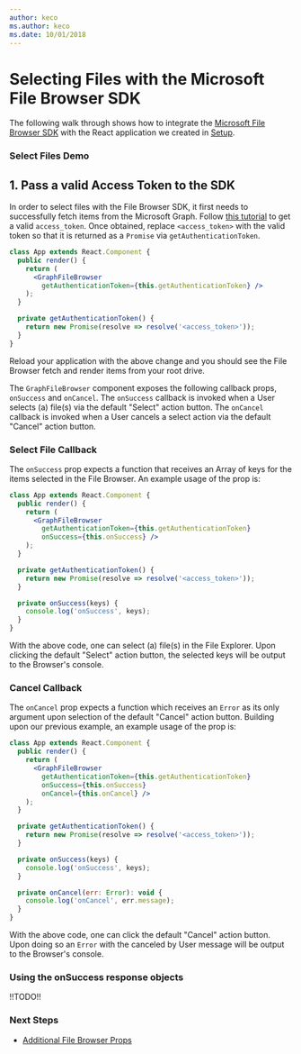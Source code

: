 ```yaml
---
author: keco
ms.author: keco
ms.date: 10/01/2018
---
```

# Selecting Files with the Microsoft File Browser SDK

The following walk through shows how to integrate the [Microsoft File Browser SDK](https://www.npmjs.com/package/@microsoft/file-browser) with the React application we created in [Setup](index.md).

### Select Files Demo

## 1. Pass a valid Access Token to the SDK

In order to select files with the File Browser SDK, it first needs to successfully fetch items from the Microsoft Graph. Follow [this tutorial](https://developer.microsoft.com/en-us/graph/docs/concepts/auth_overview) to get a valid `access_token`. Once obtained, replace `<access_token>` with
the valid token so that it is returned as a `Promise` via `getAuthenticationToken`.

```jsx
class App extends React.Component {
  public render() {
    return (
      <GraphFileBrowser 
        getAuthenticationToken={this.getAuthenticationToken} />
    );
  }

  private getAuthenticationToken() {
    return new Promise(resolve => resolve('<access_token>'));
  }
}
```

Reload your application with the above change and you should see the File Browser fetch and render items from your root drive.

The `GraphFileBrowser` component exposes the following callback props, `onSuccess` and `onCancel`. The `onSuccess` callback is invoked when a User
selects (a) file(s) via the default "Select" action button. The `onCancel` callback is invoked when a User cancels a select action via the default "Cancel" action button.

### Select File Callback

The `onSuccess` prop expects a function that receives an Array of keys for the items selected in the File Browser. An example usage of the prop is:

```jsx
class App extends React.Component {
  public render() {
    return (
      <GraphFileBrowser 
        getAuthenticationToken={this.getAuthenticationToken}
        onSuccess={this.onSuccess} />
    );
  }

  private getAuthenticationToken() {
    return new Promise(resolve => resolve('<access_token>'));
  }

  private onSuccess(keys) {
    console.log('onSuccess', keys);
  }
}
```

With the above code, one can select (a) file(s) in the File Explorer. Upon clicking the default "Select" action button, the selected keys will be output to the Browser's console.

### Cancel Callback

The `onCancel` prop expects a function which receives an `Error` as its only argument upon selection of the default "Cancel" action button. Building upon our previous example, an example usage of the prop is:

```jsx
class App extends React.Component {
  public render() {
    return (
      <GraphFileBrowser 
        getAuthenticationToken={this.getAuthenticationToken}
        onSuccess={this.onSuccess}
        onCancel={this.onCancel} />
    );
  }

  private getAuthenticationToken() {
    return new Promise(resolve => resolve('<access_token>'));
  }

  private onSuccess(keys) {
    console.log('onSuccess', keys);
  }

  private onCancel(err: Error): void {
    console.log('onCancel', err.message);
  }
}
```

With the above code, one can click the default "Cancel" action button. Upon doing so an `Error` with the canceled by User message will be output to the Browser's console.

### Using the onSuccess response objects

!!TODO!!

### Next Steps

* [Additional File Browser Props](additional-props.md)

<!-- {
  "type": "#page.annotation",
  "description": "Use the JavaScript picker and saver SDKs to connect your web app to OneDrive.",
  "keywords": "js,javascript,onedrive,picker,saver,open,save,cloud",
  "section": "sdks",
  "headerAdditions": [
    "<script type=\"text/javascript\" src=\"https://js.live.net/v7.0/OneDrive.js\"></script>"
  ],
  "footerAdditions": [
    "<link rel=\"stylesheet\" type=\"text/css\" href=\"js-sample.css\" />",
    "<script type=\"text/javascript\" src=\"unified-js-sample.js\"></script>"]
} -->
